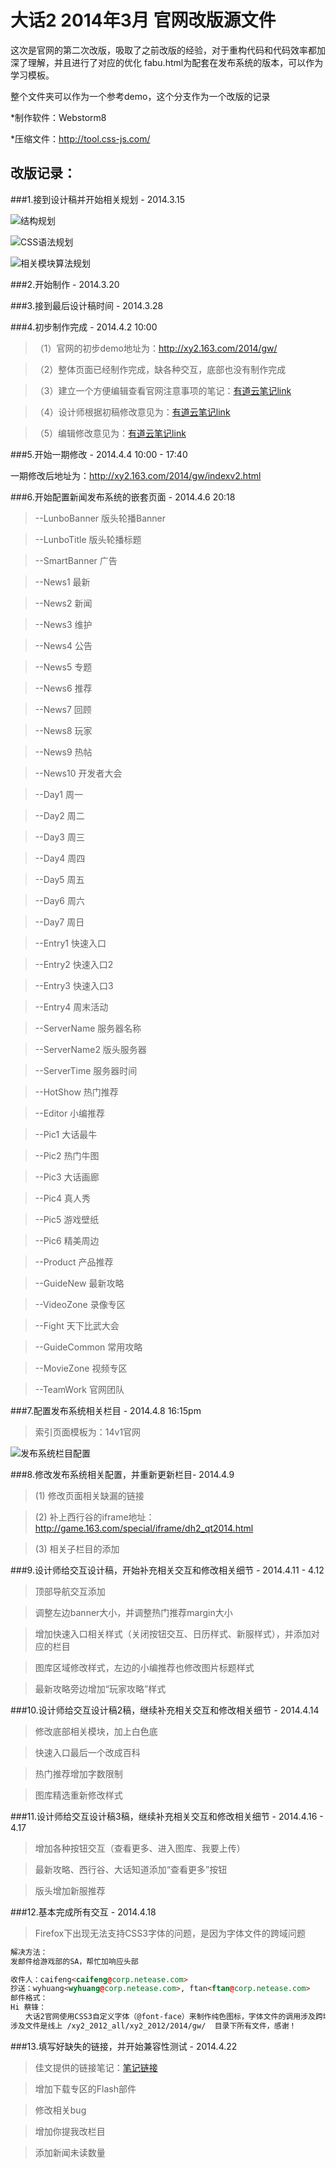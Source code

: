 大话2 2014年3月 官网改版源文件
=====

这次是官网的第二次改版，吸取了之前改版的经验，对于重构代码和代码效率都加深了理解，并且进行了对应的优化
fabu.html为配套在发布系统的版本，可以作为学习模板。

整个文件夹可以作为一个参考demo，这个分支作为一个改版的记录

*制作软件：Webstorm8

*压缩文件：<a href="http://tool.css-js.com/" target="_blank">http://tool.css-js.com/</a>


改版记录：
---------
###1.接到设计稿并开始相关规划 - 2014.3.15

![结构规划](http://117.18.10.164/2.jpg "初期结构规划")

![CSS语法规划](http://117.18.10.164/1.jpg "CSS语法规划")

![相关模块算法规划](http://117.18.10.164/3.jpg "相关模块算法规划")

###2.开始制作 - 2014.3.20

###3.接到最后设计稿时间 - 2014.3.28

###4.初步制作完成 - 2014.4.2  10:00
>（1）官网的初步demo地址为：<a href="http://xy2.163.com/2014/gw/" target="_blank">http://xy2.163.com/2014/gw/</a>

>（2）整体页面已经制作完成，缺各种交互，底部也没有制作完成

>（3）建立一个方便编辑查看官网注意事项的笔记：<a href="http://note.youdao.com/share/?id=9cb34a908135877f5435d25d60db0d28&type=note" target="_blank">有道云笔记link</a>

>（4）设计师根据初稿修改意见为：<a href="http://note.youdao.com/share/?id=0f64c12116b1fab9eb8fae6a1c370477&type=note" target="_blank">有道云笔记link</a>

>（5）编辑修改意见为：<a href="http://note.youdao.com/share/?id=490c7cc2c38c39120965692b869cc0d7&type=note " target="_blank">有道云笔记link</a>

###5.开始一期修改 - 2014.4.4 10:00 - 17:40

一期修改后地址为：<a href="http://xy2.163.com/2014/gw/indexv2.html" target="_blank">http://xy2.163.com/2014/gw/indexv2.html</a>

###6.开始配置新闻发布系统的嵌套页面 - 2014.4.6 20:18

 >--LunboBanner 版头轮播Banner

 >--LunboTitle 版头轮播标题

 >--SmartBanner 广告

 >--News1 最新

 >--News2 新闻

 >--News3 维护

 >--News4 公告

 >--News5 专题

 >--News6 推荐

 >--News7 回顾

 >--News8 玩家

 >--News9 热帖

 >--News10 开发者大会

 >--Day1 周一

 >--Day2 周二

 >--Day3 周三

 >--Day4 周四

 >--Day5 周五

 >--Day6 周六

 >--Day7 周日

 >--Entry1 快速入口

 >--Entry2 快速入口2

 >--Entry3 快速入口3

 >--Entry4 周末活动

 >--ServerName 服务器名称

 >--ServerName2 版头服务器

 >--ServerTime 服务器时间

 >--HotShow 热门推荐

 >--Editor 小编推荐

 >--Pic1 大话最牛

 >--Pic2 热门牛图

 >--Pic3 大话画廊

 >--Pic4 真人秀

 >--Pic5 游戏壁纸

 >--Pic6 精美周边

 >--Product 产品推荐

 >--GuideNew 最新攻略

 >--VideoZone 录像专区

 >--Fight 天下比武大会

 >--GuideCommon 常用攻略

 >--MovieZone 视频专区

 >--TeamWork 官网团队

###7.配置发布系统相关栏目 - 2014.4.8  16:15pm

>索引页面模板为：14v1官网

![发布系统栏目配置](http://117.18.10.164/fabu.jpg "发布系统栏目配置")


###8.修改发布系统相关配置，并重新更新栏目- 2014.4.9

>(1) 修改页面相关缺漏的链接

>(2) 补上西行谷的iframe地址：http://game.163.com/special/iframe/dh2_qt2014.html

>(3) 相关子栏目的添加

###9.设计师给交互设计稿，开始补充相关交互和修改相关细节 - 2014.4.11 - 4.12

>顶部导航交互添加

>调整左边banner大小，并调整热门推荐margin大小

>增加快速入口相关样式（关闭按钮交互、日历样式、新服样式），并添加对应的栏目

>图库区域修改样式，左边的小编推荐也修改图片标题样式

>最新攻略旁边增加“玩家攻略”样式

###10.设计师给交互设计稿2稿，继续补充相关交互和修改相关细节 - 2014.4.14

>修改底部相关模块，加上白色底

>快速入口最后一个改成百科

>热门推荐增加字数限制

>图库精选重新修改样式

###11.设计师给交互设计稿3稿，继续补充相关交互和修改相关细节 - 2014.4.16 - 4.17

>增加各种按钮交互（查看更多、进入图库、我要上传）

>最新攻略、西行谷、大话知道添加“查看更多”按钮

>版头增加新服推荐

###12.基本完成所有交互 - 2014.4.18

> Firefox下出现无法支持CSS3字体的问题，是因为字体文件的跨域问题

  ```html
 解决方法：
 发邮件给游戏部的SA，帮忙加响应头部

 收件人：caifeng<caifeng@corp.netease.com>
 抄送：wyhuang<wyhuang@corp.netease.com>, ftan<ftan@corp.netease.com>
 邮件格式：
 Hi 蔡锋：
 　　大话2官网使用CSS3自定义字体（@font-face）来制作纯色图标，字体文件的调用涉及跨域问题，需要在文件的http响应头部添加： Access-Control-Allow-Origin:*
 涉及文件是线上 /xy2_2012_all/xy2_2012/2014/gw/  目录下所有文件，感谢！
 ```
###13.填写好缺失的链接，并开始兼容性测试 - 2014.4.22

 >佳文提供的链接笔记：<a href="http://note.youdao.com/share/?id=bdac156e6fb8b16b73ccf005a6a55c4e&type=note" target="_blank">笔记链接</a>

 >增加下载专区的Flash部件

 >修改相关bug

 >增加你提我改栏目

 >添加新闻未读数量
